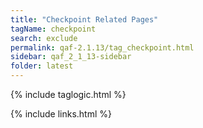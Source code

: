 ```yaml
---
title: "Checkpoint Related Pages"
tagName: checkpoint
search: exclude
permalink: qaf-2.1.13/tag_checkpoint.html
sidebar: qaf_2_1_13-sidebar
folder: latest
---
```

{% include taglogic.html %}

{% include links.html %}
